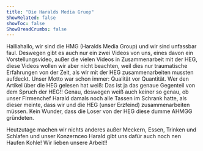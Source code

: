 ```yaml
---
title: "Die Haralds Media Gruop"
ShowRelated: false
showToc: false
ShowBreadCrumbs: false
---
```


Halliahallo, wir sind die HMG (Haralds Media Group) und wir sind unfassbar faul. Deswegen gibt es auch nur ein zwei Videos von uns, eines davon ein Vorstellungsvideo, außer die vielen Videos in Zusammenarbeit mit der HEG, diese Videos wollen wir aber nicht beachten, weil dies nur traumatische Erfahrungen von der Zeit, als wir mit der HEG zusammenarbeiten mussten aufdeckt. Unser Motto war schon immer: Qualität vor Quantität. Wer den Artikel über die HEG gelesen hat weiß: Das ist ja das genaue Gegenteil von dem Spruch der HEG!! Genau, deswegen weiß auch keiner so genau, ob unser Firmenchef Harald damals noch alle Tassen im Schrank hatte, als dieser meinte, dass wir und die HEG (unser Erzfeind) zusammenarbeiten müssen. Kein Wunder, dass die Loser von der HEG diese dumme AHMGG gründeten.

Heutzutage machen wir nichts anderes außer Meckern, Essen, Trinken und Schlafen und unser Konzernceo Harald gibt uns dafür auch noch nen Haufen Kohle! Wir lieben unsere Arbeit!!
